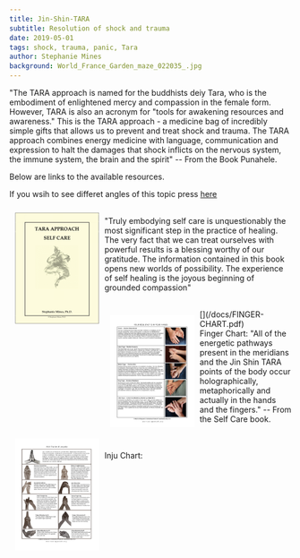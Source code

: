```yaml
---
title: Jin-Shin-TARA
subtitle: Resolution of shock and trauma
date: 2019-05-01
tags: shock, trauma, panic, Tara
author: Stephanie Mines
background: World_France_Garden_maze_022035_.jpg
---
```


"The TARA approach is named for the buddhists deiy Tara, who is the embodiment of enlightened mercy and compassion in the female form. However, TARA is also an acronym for "tools for awakening resources and awareness." This is the TARA approach - a medicine bag of incredibly simple gifts that allows us to prevent and treat shock and trauma. The TARA approach combines energy medicine with language, communication and expression to halt the damages that shock inflicts on the nervous system, the immune system, the brain and the spirit" -- From the Book Punahele.

Below are links to the available resources.

If you wsih to see differet angles of this topic press [here](/topics/resolution-of-shock-and-trauma.html)


[<img src="/images/Self_Care.png" style="float: left; margin: 10px;" width="150" height="200"/>](/docs/Jin-Shin-Self-Care.pdf) 
<br/>
"Truly embodying self care is unquestionably the most significant step in the practice of healing. The very fact that we can treat ourselves with powerful results is a blessing worthy of our gratitude. The information contained in this book opens new worlds of possibility. The experience of self healing is the joyous beginning of grounded compassion"

<br/>
[<img src="/images/FINGER-CHART-1.jpg" style="float: left; margin: 10px;" width="150" height="200"/>](/docs/FINGER-CHART.pdf)

<br/>
Finger Chart: "All of the energetic pathways present in the meridians and the Jin Shin TARA points of the body occur holographically, metaphorically and actually in the hands and the fingers." -- From the Self Care book.

<br/> 

[<img src="/images/INJU-CHART-1.jpg" style="float: left; margin: 10px;" width="150" height="200"/>](/docs/INJU-CHART.pdf)
<br/> <br/>
Inju Chart: 
